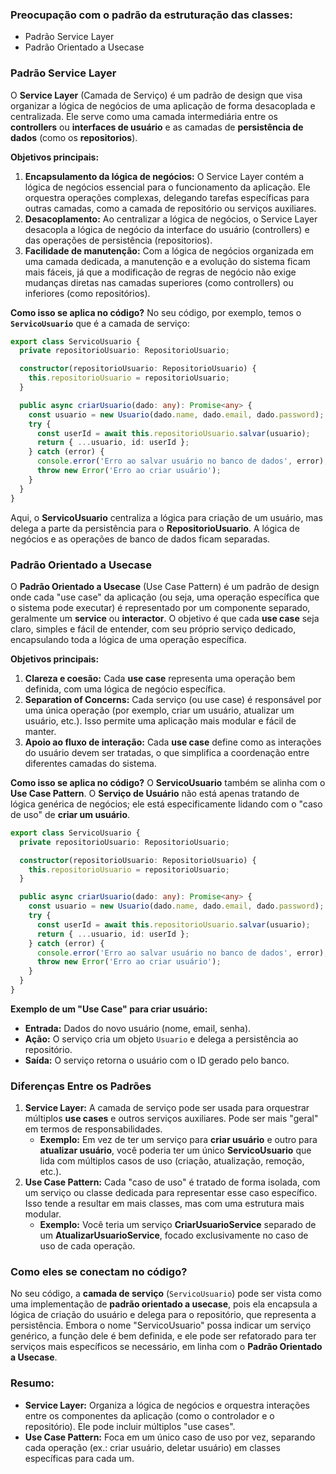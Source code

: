 ### Preocupação com o padrão da estruturação das classes:

- Padrão Service Layer
- Padrão Orientado a Usecase

### Padrão Service Layer

O **Service Layer** (Camada de Serviço) é um padrão de design que visa organizar a lógica de negócios de uma aplicação de forma desacoplada e centralizada. Ele serve como uma camada intermediária entre os **controllers** ou **interfaces de usuário** e as camadas de **persistência de dados** (como os **repositorios**).

**Objetivos principais:**

1. **Encapsulamento da lógica de negócios:** O Service Layer contém a lógica de negócios essencial para o funcionamento da aplicação. Ele orquestra operações complexas, delegando tarefas específicas para outras camadas, como a camada de repositório ou serviços auxiliares.
2. **Desacoplamento:** Ao centralizar a lógica de negócios, o Service Layer desacopla a lógica de negócio da interface do usuário (controllers) e das operações de persistência (repositorios).
3. **Facilidade de manutenção:** Com a lógica de negócios organizada em uma camada dedicada, a manutenção e a evolução do sistema ficam mais fáceis, já que a modificação de regras de negócio não exige mudanças diretas nas camadas superiores (como controllers) ou inferiores (como repositórios).

**Como isso se aplica no código?** No seu código, por exemplo, temos o **`ServicoUsuario`** que é a camada de serviço:

```typescript
export class ServicoUsuario {
  private repositorioUsuario: RepositorioUsuario;

  constructor(repositorioUsuario: RepositorioUsuario) {
    this.repositorioUsuario = repositorioUsuario;
  }

  public async criarUsuario(dado: any): Promise<any> {
    const usuario = new Usuario(dado.name, dado.email, dado.password);
    try {
      const userId = await this.repositorioUsuario.salvar(usuario);
      return { ...usuario, id: userId };
    } catch (error) {
      console.error('Erro ao salvar usuário no banco de dados', error);
      throw new Error('Erro ao criar usuário');
    }
  }
}
```

Aqui, o **ServicoUsuario** centraliza a lógica para criação de um usuário, mas delega a parte da persistência para o **RepositorioUsuario**. A lógica de negócios e as operações de banco de dados ficam separadas.

### Padrão Orientado a Usecase

O **Padrão Orientado a Usecase** (Use Case Pattern) é um padrão de design onde cada "use case" da aplicação (ou seja, uma operação específica que o sistema pode executar) é representado por um componente separado, geralmente um **service** ou **interactor**. O objetivo é que cada **use case** seja claro, simples e fácil de entender, com seu próprio serviço dedicado, encapsulando toda a lógica de uma operação específica.

**Objetivos principais:**

1. **Clareza e coesão:** Cada **use case** representa uma operação bem definida, com uma lógica de negócio específica.
2. **Separation of Concerns:** Cada serviço (ou use case) é responsável por uma única operação (por exemplo, criar um usuário, atualizar um usuário, etc.). Isso permite uma aplicação mais modular e fácil de manter.
3. **Apoio ao fluxo de interação:** Cada **use case** define como as interações do usuário devem ser tratadas, o que simplifica a coordenação entre diferentes camadas do sistema.

**Como isso se aplica no código?** O **ServicoUsuario** também se alinha com o **Use Case Pattern**. O **Serviço de Usuário** não está apenas tratando de lógica genérica de negócios; ele está especificamente lidando com o "caso de uso" de **criar um usuário**.

```typescript
export class ServicoUsuario {
  private repositorioUsuario: RepositorioUsuario;

  constructor(repositorioUsuario: RepositorioUsuario) {
    this.repositorioUsuario = repositorioUsuario;
  }

  public async criarUsuario(dado: any): Promise<any> {
    const usuario = new Usuario(dado.name, dado.email, dado.password);
    try {
      const userId = await this.repositorioUsuario.salvar(usuario);
      return { ...usuario, id: userId };
    } catch (error) {
      console.error('Erro ao salvar usuário no banco de dados', error);
      throw new Error('Erro ao criar usuário');
    }
  }
}
```

**Exemplo de um "Use Case" para criar usuário:**

- **Entrada:** Dados do novo usuário (nome, email, senha).
- **Ação:** O serviço cria um objeto `Usuario` e delega a persistência ao repositório.
- **Saída:** O serviço retorna o usuário com o ID gerado pelo banco.

### Diferenças Entre os Padrões

1. **Service Layer:** A camada de serviço pode ser usada para orquestrar múltiplos **use cases** e outros serviços auxiliares. Pode ser mais "geral" em termos de responsabilidades.
   - **Exemplo:** Em vez de ter um serviço para **criar usuário** e outro para **atualizar usuário**, você poderia ter um único **ServicoUsuario** que lida com múltiplos casos de uso (criação, atualização, remoção, etc.).
2. **Use Case Pattern:** Cada "caso de uso" é tratado de forma isolada, com um serviço ou classe dedicada para representar esse caso específico. Isso tende a resultar em mais classes, mas com uma estrutura mais modular.
   - **Exemplo:** Você teria um serviço **CriarUsuarioService** separado de um **AtualizarUsuarioService**, focado exclusivamente no caso de uso de cada operação.

### Como eles se conectam no código?

No seu código, a **camada de serviço** (`ServicoUsuario`) pode ser vista como uma implementação de **padrão orientado a usecase**, pois ela encapsula a lógica de criação do usuário e delega para o repositório, que representa a persistência. Embora o nome "ServicoUsuario" possa indicar um serviço genérico, a função dele é bem definida, e ele pode ser refatorado para ter serviços mais específicos se necessário, em linha com o **Padrão Orientado a Usecase**.

### Resumo:

- **Service Layer:** Organiza a lógica de negócios e orquestra interações entre os componentes da aplicação (como o controlador e o repositório). Ele pode incluir múltiplos "use cases".
- **Use Case Pattern:** Foca em um único caso de uso por vez, separando cada operação (ex.: criar usuário, deletar usuário) em classes específicas para cada um.
